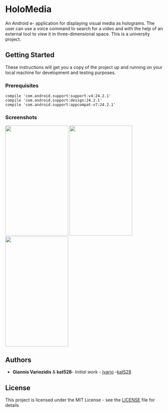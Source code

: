 # HoloMedia
An Android e- application  for displaying visual media as holograms. The user can use a voice command to search for a video and with the help of an external tool to view it in three-dimensional space.
This is a university project.

## Getting Started
These instructions will get you a copy of the project up and running on your local machine for development and testing purposes.

### Prerequisites
```
compile 'com.android.support:support-v4:24.2.1'
compile 'com.android.support:design:24.2.1'
compile 'com.android.support:appcompat-v7:24.2.1'
```
### Screenshots
<img src="https://user-images.githubusercontent.com/19184453/80916213-f92b5e80-8d5f-11ea-8fa3-51f393dcccd0.png" width="200" height="350"> <img src="https://user-images.githubusercontent.com/19184453/80916260-3b54a000-8d60-11ea-98d9-fe3491798e78.png" width="200" height="350"> <img src="https://user-images.githubusercontent.com/19184453/80916276-5a533200-8d60-11ea-9bee-f5c60eaef3c7.png" width="200" height="350"/>

## Authors

* **Giannis Variozidis** & **kat528**- *Initial work* - [jvario](https://github.com/jvario) -[kat528](https://github.com/kat528)

## License
This project is licensed under the MIT License - see the [LICENSE](LICENSE) file for details
